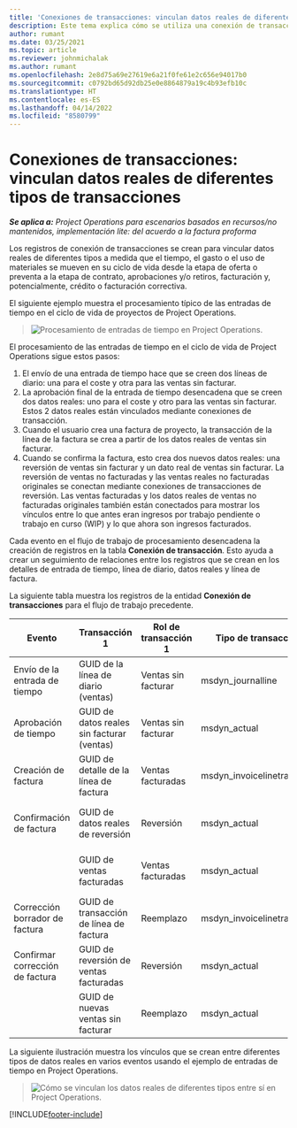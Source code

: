 ```yaml
---
title: 'Conexiones de transacciones: vinculan datos reales de diferentes tipos de transacciones'
description: Este tema explica cómo se utiliza una conexión de transacción para vincular datos reales de diferentes tipos para ayudar a realizar un seguimiento de la rentabilidad, la acumulación de facturación y los cálculos de ingresos facturados versus no facturados.
author: rumant
ms.date: 03/25/2021
ms.topic: article
ms.reviewer: johnmichalak
ms.author: rumant
ms.openlocfilehash: 2e8d75a69e27619e6a21f0fe61e2c656e94017b0
ms.sourcegitcommit: c0792bd65d92db25e0e8864879a19c4b93efb10c
ms.translationtype: HT
ms.contentlocale: es-ES
ms.lasthandoff: 04/14/2022
ms.locfileid: "8580799"
---
```

# <a name="transaction-connections---link-actuals-of-different-transaction-types"></a>Conexiones de transacciones: vinculan datos reales de diferentes tipos de transacciones

_**Se aplica a:** Project Operations para escenarios basados en recursos/no mantenidos, implementación lite: del acuerdo a la factura proforma_

Los registros de conexión de transacciones se crean para vincular datos reales de diferentes tipos a medida que el tiempo, el gasto o el uso de materiales se mueven en su ciclo de vida desde la etapa de oferta o preventa a la etapa de contrato, aprobaciones y/o retiros, facturación y, potencialmente, crédito o facturación correctiva.

El siguiente ejemplo muestra el procesamiento típico de las entradas de tiempo en el ciclo de vida de proyectos de Project Operations.

> ![Procesamiento de entradas de tiempo en Project Operations.](media/basic-guide-17.png)

El procesamiento de las entradas de tiempo en el ciclo de vida de Project Operations sigue estos pasos: 

1. El envío de una entrada de tiempo hace que se creen dos líneas de diario: una para el coste y otra para las ventas sin facturar. 
2. La aprobación final de la entrada de tiempo desencadena que se creen dos datos reales: uno para el coste y otro para las ventas sin facturar. Estos 2 datos reales están vinculados mediante conexiones de transacción.
3. Cuando el usuario crea una factura de proyecto, la transacción de la línea de la factura se crea a partir de los datos reales de ventas sin facturar.
4. Cuando se confirma la factura, esto crea dos nuevos datos reales: una reversión de ventas sin facturar y un dato real de ventas sin facturar. La reversión de ventas no facturadas y las ventas reales no facturadas originales se conectan mediante conexiones de transacciones de reversión. Las ventas facturadas y los datos reales de ventas no facturadas originales también están conectados para mostrar los vínculos entre lo que antes eran ingresos por trabajo pendiente o trabajo en curso (WIP) y lo que ahora son ingresos facturados.   

Cada evento en el flujo de trabajo de procesamiento desencadena la creación de registros en la tabla **Conexión de transacción**. Esto ayuda a crear un seguimiento de relaciones entre los registros que se crean en los detalles de entrada de tiempo, línea de diario, datos reales y línea de factura.

La siguiente tabla muestra los registros de la entidad **Conexión de transacciones** para el flujo de trabajo precedente.

|Evento                   |Transacción 1                 |Rol de transacción 1 |Tipo de transacción 1       |Transacción 2          |Rol de transacción 2 |Tipo de transacción 2 |
|------------------------|------------------------------|---------------|-----------------------------|-----------------------------|-------------------|-------------------|
|Envío de la entrada de tiempo   |GUID de la línea de diario (ventas)     |Ventas sin facturar |msdyn_journalline            |GUID de la línea de diario (coste)     |Costo            |msdyn_journalline  |
|Aprobación de tiempo           |GUID de datos reales sin facturar (ventas)  |Ventas sin facturar |msdyn_actual                 |GUID de datos reales de coste (coste)       |Costo            |msdyn_actual       |
|Creación de factura        |GUID de detalle de la línea de factura      |Ventas facturadas   |msdyn_invoicelinetransaction |GUID de datos reales de ventas sin facturar   |Ventas sin facturar  |msdyn_actual       |
|Confirmación de factura    |GUID de datos reales de reversión         |Reversión      |msdyn_actual                 |GUID de ventas sin facturar original |Original        |msdyn_actual       |
|                        |GUID de ventas facturadas             |Ventas facturadas   |msdyn_actual                 |GUID de datos reales de ventas sin facturar   |Ventas sin facturar  |msdyn_actual       |
|Corrección borrador de factura |GUID de transacción de línea de factura|Reemplazo      |msdyn_invoicelinetransaction |GUID de ventas facturadas            |Original        |msdyn_actual       |
|Confirmar corrección de factura|GUID de reversión de ventas facturadas  |Reversión      |msdyn_actual                 |GUID de ventas facturadas            |Original        |msdyn_actual       |
|                        |GUID de nuevas ventas sin facturar |Reemplazo            |msdyn_actual                 |GUID de ventas facturadas            |Original        |msdyn_actual       |


La siguiente ilustración muestra los vínculos que se crean entre diferentes tipos de datos reales en varios eventos usando el ejemplo de entradas de tiempo en Project Operations.

> ![Cómo se vinculan los datos reales de diferentes tipos entre sí en Project Operations.](media/TransactionConnections.png)

[!INCLUDE[footer-include](../includes/footer-banner.md)]
